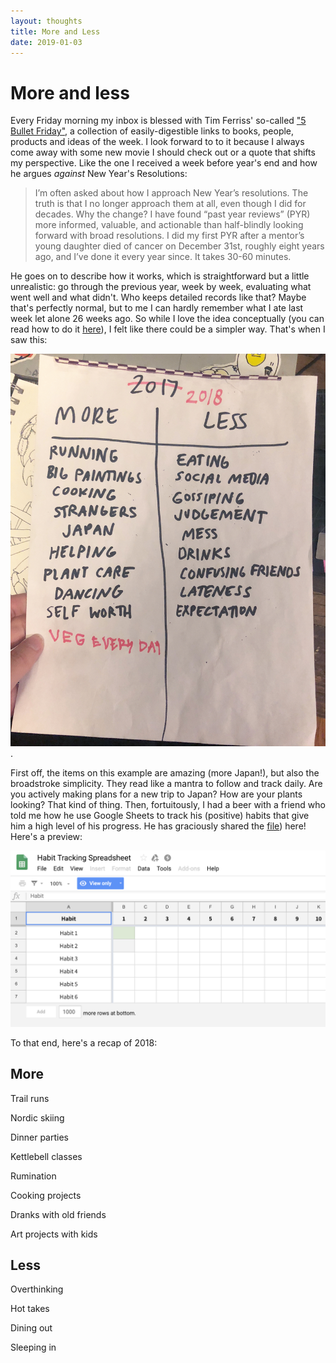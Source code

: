 ```yaml
---
layout: thoughts
title: More and Less
date: 2019-01-03
---
```


# More and less

Every Friday morning my inbox is blessed with Tim Ferriss' so-called <a href="https://tim.blog/welcome-to-5-bullet-friday/">"5 Bullet Friday"</a>, a collection of easily-digestible links to books, people, products and ideas of the week. I look forward to to it because I always come away with some new movie I should check out or a quote that shifts my perspective. Like the one I received a week before year's end and how he argues _against_ New Year's Resolutions:

<blockquote>
  I’m often asked about how I approach New Year’s resolutions. The truth is that I no longer approach them at all, even though I did for decades. Why the change? I have found “past year reviews” (PYR) more informed, valuable, and actionable than half-blindly looking forward with broad resolutions. I did my first PYR after a mentor’s young daughter died of cancer on December 31st, roughly eight years ago, and I’ve done it every year since. It takes 30-60 minutes.
</blockquote>

He goes on to describe how it works, which is straightforward but a little unrealistic: go through the previous year, week by week, evaluating what went well and what didn't. Who keeps detailed records like that? Maybe that's perfectly normal, but to me I can hardly remember what I ate last week let alone 26 weeks ago. So while I love the idea conceptually (you can read how to do it <a href="https://tim.blog/2018/12/28/past-year-review/">here</a>), I felt like there could be a simpler way. That's when I saw this:

![](/assets/images/thoughts/more-less.jpg).

First off, the items on this example are amazing (more Japan!), but also the broadstroke simplicity. They read like a mantra to follow and track daily. Are you actively making plans for a new trip to Japan? How are your plants looking? That kind of thing. Then, fortuitously, I had a beer with a friend who told me how he use Google Sheets to track his (positive) habits that give him a high level of his progress. He has graciously shared the [file](https://docs.google.com/spreadsheets/d/1wFmKDd_wmyKdwGKc0Wsfg0yw_cGBX33mccqBG9rj3-s/edit?usp=sharing)) here! Here's a preview:

![](/assets/images/thoughts/habit-tracker.png)

To that end, here's a recap of 2018:

<div class="umbrella">
  <div class="umbrella-left">
    <h2>More</h2>
      <p class="list">Trail runs</p>
      <p class="list">Nordic skiing</p>
      <p class="list">Dinner parties</p>
      <p class="list">Kettlebell classes</p>
      <p class="list">Rumination</p>
      <p class="list">Cooking projects</p>
      <p class="list">Dranks with old friends</p>
      <p class="list">Art projects with kids</p>
  </div>
  <div class="umbrella-right">
  <h2>Less</h2>
    <p class="list">Overthinking</p>
    <p class="list">Hot takes</p>
    <p class="list">Dining out</p>
    <p class="list">Sleeping in</p>

  </div>
</div>
